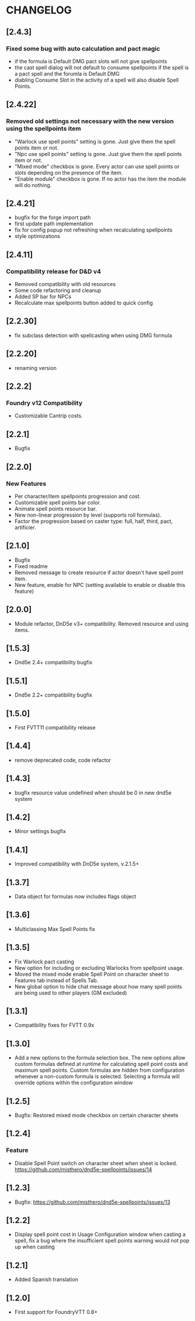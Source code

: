 # CHANGELOG

## [2.4.3]

### Fixed some bug with auto calculation and pact magic

- if the formula is Default DMG pact slots will not give spellpoints
- the cast spell dialog will not default to consume spellpoints if the spell is a pact spell and the forumla is Default DMG
- diabling Consume Slot in the activity of a spell will also disable Spell Points.

## [2.4.22]

### Removed old settings not necessary with the new version using the spellpoints item

- "Warlock use spell points" setting is gone. Just give them the spell points item or not.
- "Npc use spell points" setting is gone. Just give them the spell points item or not.
- "Mixed mode" checkbox is gone. Every actor can use spell points or slots depending on the presence of the item.
- "Enable module" checkbox is gone. If no actor has the item the module will do nothing.

## [2.4.21]

- bugfix for the forge import path
- first update path implementation
- fix for config popup not refreshing when recalculating spellpoints
- style optimizations

## [2.4.11]

### Compatibility release for D&D v4

- Removed compatibility with old resources
- Some code refactoring and cleanup
- Added SP bar for NPCs
- Recalculate max spellpoints button added to quick config

## [2.2.30]

- fix subclass detection with spellcasting when using DMG formula

## [2.2.20]

- renaming version

## [2.2.2]

### Foundry v12 Compatibility

- Customizable Cantrip costs.

## [2.2.1]

- Bugfix

## [2.2.0]

### New Features

- Per character/item spellpoints progression and cost.
- Customizable spell points bar color.
- Animate spell points resource bar.
- New non-linear progression by level (supports roll formulas).
- Factor the progression based on caster type: full, half, third, pact, artificier.

## [2.1.0]

- Bugfix
- Fixed readme
- Removed message to create resource if actor doesn't have spell point item.
- New feature, enable for NPC (setting available to enable or disable this feature)

## [2.0.0]

- Module refactor, DnD5e v3+ compatibility. Removed resource and using items.

## [1.5.3]  

- Dnd5e 2.4+ compatibility bugfix

## [1.5.1]

- Dnd5e 2.2+ compatibility bugfix

## [1.5.0]

- First FVTT11 compatibility release

## [1.4.4]

- remove deprecated code, code refactor

## [1.4.3]

- bugfix resource value undefined when should be 0 in new dnd5e system

## [1.4.2]

- Minor settings bugfix

## [1.4.1]

- Improved compatibility with DnD5e system, v.2.1.5+

## [1.3.7]

- Data object for formulas now includes flags object

## [1.3.6]

- Multiclassing Max Spell Points fix

## [1.3.5]

- Fix Warlock pact casting
- New option for including or excluding Warlocks from spellpoint usage.
- Moved the mixed mode enable Spell Point on character sheet to Features tab instead of Spells Tab.
- New global option to hide chat message about how many spell points are being used to other players (GM excluded)

## [1.3.1]

- Compatibility fixes for FVTT 0.9x

## [1.3.0]

- Add a new options to the formula selection box. The new options allow custom formulas defined at runtime for calculating spell point costs and maximum spell points. Custom formulas are hidden from configuration whenever a non-custom formula is selected. Selecting a formula will override options within the configuration window

## [1.2.5]

- Bugfix: Restored mixed mode checkbox on certain character sheets

## [1.2.4]

### Feature

- Disable Spell Point switch on character sheet when sheet is locked. <https://github.com/misthero/dnd5e-spellpoints/issues/14>

## [1.2.3]

- Bugfix: <https://github.com/misthero/dnd5e-spellpoints/issues/13>

## [1.2.2]

- Display spell point cost in Usage Configuration window when casting a spell, fix a bug where the insufficient spell points warning would not pop up when casting

## [1.2.1]

- Added Spanish translation

## [1.2.0]

- First support for FoundryVTT 0.8+
